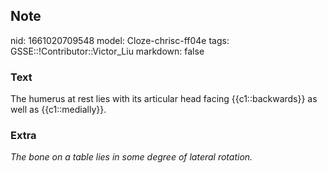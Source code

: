 ## Note
nid: 1661020709548
model: Cloze-chrisc-ff04e
tags: GSSE::!Contributor::Victor_Liu
markdown: false

### Text
The humerus at rest <span style="color: var(--field-fg); 
 background: var(--field-bg);">lies with its articular head facing
{{c1::backwards}} as well as</span> <span style="color: 
 var(--field-fg); background:
var(--field-bg);">{{c1::medially}}.</span>

### Extra
<i>The bone on a table lies in some degree of lateral rotation.</i>
